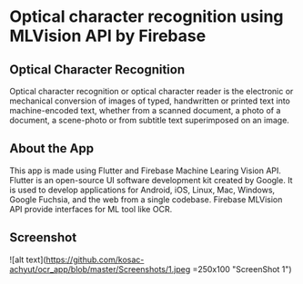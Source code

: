 # Optical character recognition using MLVision API by Firebase

## Optical Character Recognition
Optical character recognition or optical character reader is the electronic or mechanical conversion of images of typed, handwritten or printed text into machine-encoded text, whether from a scanned document, a photo of a document, a scene-photo or from subtitle text superimposed on an image.

## About the App
This app is made using Flutter and Firebase Machine Learing Vision API. Flutter is an open-source UI software development kit created by Google. It is used to
develop applications for Android, iOS, Linux, Mac, Windows, Google Fuchsia, and the web from a single codebase. Firebase MLVision API provide interfaces for
ML tool like OCR.

## Screenshot
![alt text](https://github.com/kosac-achyut/ocr_app/blob/master/Screenshots/1.jpeg =250x100 "ScreenShot 1")
